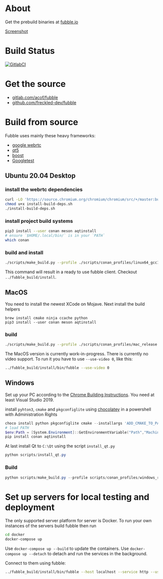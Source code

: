 # About

Get the prebuild binaries at [fubble.io](https://fubble.io)

[Screenshot](https://fubble.io/assets/images/screenshots/main.png)

# Build Status

[![GitlabCI](https://gitlab.com/acof/fubble/badges/master/pipeline.svg)](https://gitlab.com/acof/fubble/pipelines)

# Get the source

- [gitlab.com/acof/fubble](https://gitlab.com/acof/fubble)
- [github.com/freckled-dev/fubble](https://github.com/freckled-dev/fubble)

# Build from source

Fubble uses mainly these heavy frameworks:
- [google webrtc](https://webrtc.googlesource.com/src/+/refs/heads/master/docs/native-code/index.md)
- [qt5](https://qt.io)
- [boost](https://boost.org)
- [Googletest](https://github.com/google/googletest)

## Ubuntu 20.04 Desktop

### install the webrtc dependencies

```bash
curl -LO 'https://source.chromium.org/chromium/chromium/src/+/master:build/install-build-deps.sh'
chmod u+x install-build-deps.sh
./install-build-deps.sh
```

### install project build systems

```bash
pip3 install --user conan meson aqtinstall
# ensure `$HOME/.local/bin/` is in your `PATH`
which conan
```

### build and install

```bash
./scripts/make_build.py --profile ./scripts/conan_profiles/linux64_gcc10_release
```

This command will result in a ready to use fubble client. Checkout `../fubble_build/install`.

## MacOS

You need to install the newest XCode on Mojave. Next install the build helpers
```
brew install cmake ninja ccache python
pip3 install --user conan meson aqtinstall
```

### build

```bash
./scripts/make_build.py --profile ./scripts/conan_profiles/mac_release
```

The MacOS version is currently work-in-progress. There is currently no video support.
To run it you have to use `--use-video 0`, like this:
```bash
../fubble_build/install/bin/fubble --use-video 0
```

## Windows

Set up your PC according to the [Chrome Building Instructions](https://chromium.googlesource.com/chromium/src/+/master/docs/windows_build_instructions.md#visual-studio).
You need at least Visual Studio 2019.

install `pyhton3`, `cmake` and `pkgconfiglite` using [chocolatey](https://chocolatey.org/) in a powershell with Administration Rights
```powershell
choco install python pkgconfiglite cmake --installargs 'ADD_CMAKE_TO_PATH=System'
# load PATH
$env:Path = [System.Environment]::GetEnvironmentVariable("Path","Machine") + ";" + [System.Environment]::GetEnvironmentVariable("Path","User")
pip install conan aqtinstall
```

At last install Qt to `C:\Qt` using the script `install_qt.py`
```powershell
python scripts/install_qt.py
```

### Build

```powershell
python scripts/make_build.py --profile scripts/conan_profiles/windows_release
```

# Set up servers for local testing and deployment

The only supported server platform for server is Docker.
To run your own instances of the servers build fubble then run

```bash
cd docker
docker-compose up
```

Use `docker-compose up --build` to update the containers.
Use `docker-compose up --detach` to detach and run the services in the background.

Connect to them using fubble:
```bash
../fubble_build/install/bin/fubble --host localhost --service http --use-ssl 0
```

